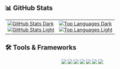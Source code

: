 

## 📊 GitHub Stats  
<div align="center">
  <table>
    <tr>
      <!-- GitHub Stats -->
      <td>
        <!-- Dark Mode -->
        <div>
          <a href="https://github.com/Bombe-19/github-readme-stats#gh-dark-mode-only">
            <img src="https://github-readme-stats.vercel.app/api?username=Bombe-19&show_icons=true&theme=dark&hide=prs#gh-dark-mode-only" alt="GitHub Stats Dark" />
          </a>
        </div>
        <!-- Light Mode -->
        <div>
          <a href="https://github.com/Bombe-19/github-readme-stats#gh-light-mode-only">
            <img src="https://github-readme-stats.vercel.app/api?username=Bombe-19&show_icons=true&theme=default&hide=prs#gh-light-mode-only" alt="GitHub Stats Light" />
          </a>
        </div>
      </td>
      <!-- Top Languages -->
      <td>
        <!-- Dark Mode -->
        <div>
          <a href="https://github.com/Bombe-19/github-readme-stats#gh-dark-mode-only">
            <img src="https://github-readme-stats.vercel.app/api/top-langs/?username=Bombe-19&layout=compact&theme=dark#gh-dark-mode-only" alt="Top Languages Dark" />
          </a>
        </div>
        <!-- Light Mode -->
        <div>
          <a href="https://github.com/Bombe-19/github-readme-stats#gh-light-mode-only">
            <img src="https://github-readme-stats.vercel.app/api/top-langs/?username=Bombe-19&layout=compact&theme=default#gh-light-mode-only" alt="Top Languages Light" />
          </a>
        </div>
      </td>
    </tr>
  </table>
</div>

## 🛠️ Tools & Frameworks  
<div align="center">
  <img src="https://img.shields.io/badge/Code-HTML-orange?style=for-the-badge&logo=html&logoColor=white" />
  <img src="https://img.shields.io/badge/Code-CSS-blue?style=for-the-badge&logo=css&logoColor=white" />
  <img src="https://img.shields.io/badge/Code-JavaScript-yellow?style=for-the-badge&logo=javascript&logoColor=white" />
  <img src="https://img.shields.io/badge/Framework-React-blue?style=for-the-badge&logo=react&logoColor=white" />
  <img src="https://img.shields.io/badge/Backend-Node.js-green?style=for-the-badge&logo=node.js&logoColor=white" />
  <img src="https://img.shields.io/badge/Database-MySQL-blue?style=for-the-badge&logo=mysql&logoColor=white" />
   <img src="https://img.shields.io/badge/Version Control-Git-F05032?style=for-the-badge&logo=git&logoColor=white" />
</div>

